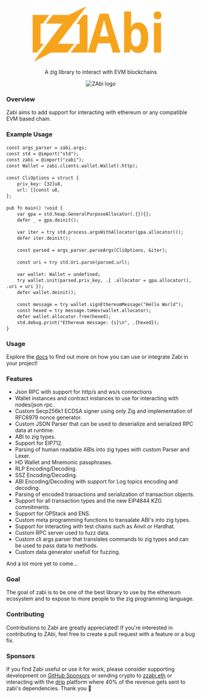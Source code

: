 <br/>

<p align="center">
    <picture>
      <source media="(prefers-color-scheme: dark)" srcset="https://raw.githubusercontent.com/Raiden1411/zabi/main/.github/zabi.svg">
      <img alt="ZAbi logo" src="https://raw.githubusercontent.com/Raiden1411/zabi/main/.github/zabi.svg" width="auto" height="150">
    </picture>
</p>

<p align="center">
  A zig library to interact with EVM blockchains 
<p>

<p align="center">
  <picture>
    <source media="(prefers-color-scheme: dark)" srcset="https://codecov.io/github/Raiden1411/zabi/graph/badge.svg">
    <img alt="ZAbi logo" src="https://codecov.io/github/Raiden1411/zabi/graph/badge.svg" width="auto" height="25">
  </picture>
<p>

### Overview
Zabi aims to add support for interacting with ethereum or any compatible EVM based chain. 

### Example Usage
```zig
const args_parser = zabi.args;
const std = @import("std");
const zabi = @import("zabi");
const Wallet = zabi.clients.wallet.Wallet(.http);

const CliOptions = struct {
    priv_key: [32]u8,
    url: []const u8,
};

pub fn main() !void {
    var gpa = std.heap.GeneralPurposeAllocator(.{}){};
    defer _ = gpa.deinit();

    var iter = try std.process.argsWithAllocator(gpa.allocator());
    defer iter.deinit();

    const parsed = args_parser.parseArgs(CliOptions, &iter);

    const uri = try std.Uri.parse(parsed.url);

    var wallet: Wallet = undefined;
    try wallet.init(parsed.priv_key, .{ .allocator = gpa.allocator(), .uri = uri });
    defer wallet.deinit();

    const message = try wallet.signEthereumMessage("Hello World");
    const hexed = try message.toHex(wallet.allocator);
    defer wallet.allocator.free(hexed);
    std.debug.print("Ethereum message: {s}\n", .{hexed});
}
```

### Usage

Explore the [docs](https://zabi.sh) to find out more on how you can use or integrate Zabi in your project!

### Features

- Json RPC with support for http/s and ws/s connections
- Wallet instances and contract instances to use for interacting with nodes/json rpc.
- Custom Secp256k1 ECDSA signer using only Zig and implementation of RFC6979 nonce generator.
- Custom JSON Parser that can be used to deserialize and serialized RPC data at runtime.
- ABI to zig types.
- Support for EIP712.
- Parsing of human readable ABIs into zig types with custom Parser and Lexer.
- HD Wallet and Mnemonic passphrases.
- RLP Encoding/Decoding.
- SSZ Encoding/Decoding.
- ABI Encoding/Decoding with support for Log topics encoding and decoding.
- Parsing of encoded transactions and serialization of transaction objects.
- Support for all transaction types and the new EIP4844 KZG commitments.
- Support for OPStack and ENS.
- Custom meta programming functions to transalate ABI's into zig types.
- Support for interacting with test chains such as Anvil or Hardhat.
- Custom RPC server used to fuzz data.
- Custom cli args parser that translates commands to zig types and can be used to pass data to methods.
- Custom data generator usefull for fuzzing.

And a lot more yet to come...

### Goal

The goal of zabi is to be one of the best library to use by the ethereum ecosystem and to expose to more people to the zig programming language.

### Contributing

Contributions to Zabi are greatly appreciated! If you're interested in contributing to ZAbi, feel free to create a pull request with a feature or a bug fix.

### Sponsors

If you find Zabi useful or use it for work, please consider supporting development on [GitHub Sponsors]( https://github.com/sponsors/Raiden1411) or sending crypto to [zzabi.eth](https://etherscan.io/name-lookup-search?id=zzabi.eth) or interacting with the [drip](https://www.drips.network/app/projects/github/Raiden1411/zabi?exact) platform where 40% of the revenue gets sent to zabi's dependencies. Thank you 🙏
